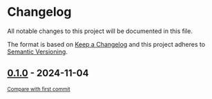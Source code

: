 # Changelog

All notable changes to this project will be documented in this file.

The format is based on [Keep a Changelog](http://keepachangelog.com/en/1.0.0/)
and this project adheres to [Semantic Versioning](http://semver.org/spec/v2.0.0.html).

<!-- insertion marker -->
## [0.1.0](https://github.com/tsypuk/aws-news/releases/tag/0.1.0) - 2024-11-04

<small>[Compare with first commit](https://github.com/tsypuk/aws-news/compare/9391789680cb229ec56de941b70b410b3f9ab2dd...0.1.0)</small>

